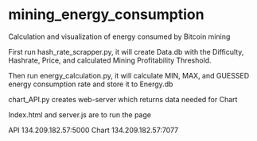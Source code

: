 # mining_energy_consumption
Calculation and visualization of energy consumed by Bitcoin mining

First run hash_rate_scrapper.py, it will create Data.db with the Difficulty, Hashrate, Price, and calculated Mining Profitability Threshold. 

Then run energy_calculation.py, it will calculate MIN, MAX, and GUESSED energy consumption rate and store it to Energy.db

chart_API.py creates web-server which returns data needed for Chart

Index.html and server.js are to run the page 

API 134.209.182.57:5000
Chart 134.209.182.57:7077
